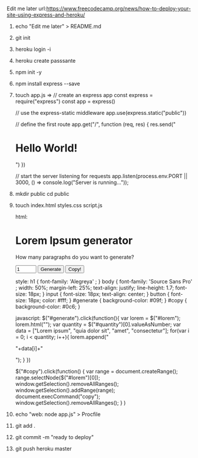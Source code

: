 Edit me later
url:https://www.freecodecamp.org/news/how-to-deploy-your-site-using-express-and-heroku/

1) echo "Edit me later" > README.md

2) git init

3) heroku login -i

4) heroku create passsante

5) npm init -y

6) npm install express --save

7) touch app.js
=> 
    // create an express app
    const express = require("express")
    const app = express()

    // use the express-static middleware
    app.use(express.static("public"))

    // define the first route
    app.get("/", function (req, res) {
      res.send("<h1>Hello World!</h1>")
    })

    // start the server listening for requests
    app.listen(process.env.PORT || 3000, 
      () => console.log("Server is running..."));

8) mkdir public
cd public

9) touch index.html styles.css script.js

    html:
    <!DOCTYPE html>
    <head>
      <script src="https://ajax.googleapis.com/ajax/libs/jquery/3.4.1/jquery.min.js"></script>
      <link href="https://fonts.googleapis.com/css?family=Alegreya|Source+Sans+Pro&display=swap" rel="stylesheet">
      <link rel="stylesheet" type="text/css" href="styles.css">
    </head>
    <html>
    <body>
    <h1>Lorem Ipsum generator</h1>
      <p>How many paragraphs do you want to generate?</p>
      <input type="number" id="quantity" min="1" max="20" value="1">
      <button id="generate">Generate</button>
      <button id="copy">Copy!</button>
    <div id="lorem">
    </div>
    <script type="text/javascript" src="script.js"></script>
    </body>
    </html>

    style:
    h1 {
      font-family: 'Alegreya' ;
    }
    body {
      font-family: 'Source Sans Pro' ;
      width: 50%;
      margin-left: 25%;
      text-align: justify;
      line-height: 1.7;
      font-size: 18px;
    }
    input {
      font-size: 18px;
      text-align: center;
    }
    button {
      font-size: 18px;
      color: #fff;
    }
    #generate {
      background-color: #09f;
    }
    #copy {
      background-color: #0c6;
    }

    javascript:
    $("#generate").click(function(){
      var lorem = $("#lorem");
      lorem.html("");
      var quantity = $("#quantity")[0].valueAsNumber;
      var data = ["Lorem ipsum", "quia dolor sit", "amet", "consectetur"];
      for(var i = 0; i < quantity; i++){
        lorem.append("<p>"+data[i]+"</p>");
      }
    })

    $("#copy").click(function() {
      var range = document.createRange();
      range.selectNode($("#lorem")[0]);
      window.getSelection().removeAllRanges();
      window.getSelection().addRange(range);
      document.execCommand("copy");
      window.getSelection().removeAllRanges();
      }
    )

10) echo "web: node app.js" > Procfile

11) git add .

12) git commit -m "ready to deploy"

13) git push heroku master